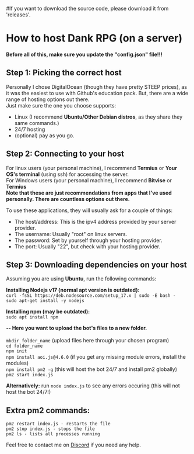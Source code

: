 #If you want to download the source code, please download it from 'releases'.

# How to host Dank RPG (on a server)
**Before all of this, make sure you update the "config.json" file!!!**

## Step 1: Picking the correct host
Personally I chose DigitalOcean (though they have pretty STEEP prices), as it was the easiest to use with Github's education pack. But, there are a wide range of hosting options out there.\
Just make sure the one you choose supports: 
- Linux (I recommend **Ubuntu/Other Debian distros**, as they share they same commands.)
- 24/7 hosting 
- (optional) pay as you go.

## Step 2: Connecting to your host

For linux users (your personal machine), I recommend **Termius** or **Your OS's terminal** (using ssh) for accessing the server. \
For Windows users (your personal machine), I recommend **Bitvise** or **Termius**\
**Note that these are just recommendations from apps that I've used personally. There are countless options out there.**

To use these applications, they will usually ask for a couple of things:
- The host/address: This is the ipv4 address provided by your server provider.
- The username: Usually "root" on linux servers.
- The password: Set by yourself through your hosting provider.
- The port: Usually "22", but check with your hosting provider.

## Step 3: Downloading dependencies on your host

Assuming you are using **Ubuntu**, run the following commands:

**Installing Nodejs v17 (normal apt version is outdated):** \
```curl -fsSL https://deb.nodesource.com/setup_17.x | sudo -E bash -``` \
```sudo apt-get install -y nodejs``` 

**Installing npm (may be outdated):** \
```sudo apt install npm```

**-- Here you want to upload the bot's files to a new folder.** \
\
```mkdir folder_name``` (upload files here through your chosen program) \
```cd folder_name``` \
```npm init``` \
```npm install aoi.js@4.6.0``` (if you get any missing module errors, install the modules) \
```npm install pm2 -g``` (this will host the bot 24/7 and install pm2 globally) \
```pm2 start index.js```

**Alternatively:** run ```node index.js``` to see any errors occuring (this will not host the bot 24/7!)

## Extra pm2 commands:
```pm2 restart index.js - restarts the file``` \
```pm2 stop index.js - stops the file``` \
```pm2 ls - lists all processes running```

Feel free to contact me on [Discord](https://discord.com/users/764564962815115267) if you need any help.
